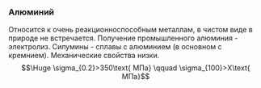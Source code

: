 ### Алюминий
Относится к очень реакционноспособным металлам, в чистом виде в природе не встречается. Получение промышленного алюминия - электролиз.
Силумины - сплавы с алюминием (в основном с кремнием). Механические свойства низки.
$$\Huge \sigma_{0.2}>350\text{ МПа} \qquad \sigma_{100}>X\text{ МПа}$$
